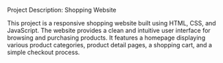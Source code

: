 Project Description: Shopping Website

This project is a responsive shopping website built using HTML, CSS, and JavaScript. 
The website provides a clean and intuitive user interface for browsing and purchasing products. 
It features a homepage displaying various product categories, product detail pages, a shopping cart, and a simple checkout process.
